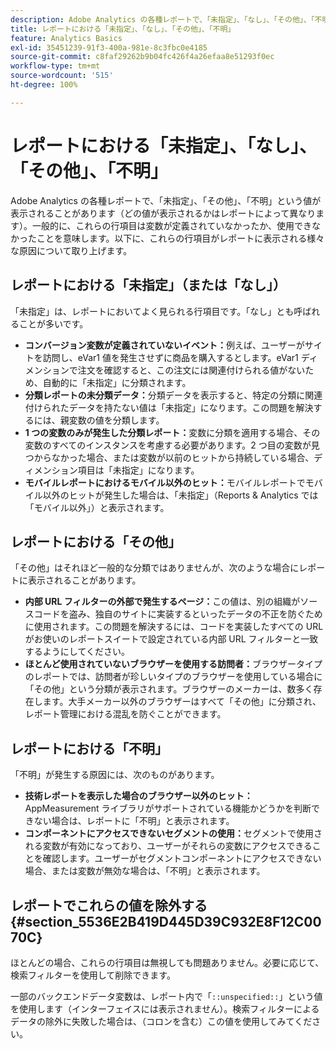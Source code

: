 ```yaml
---
description: Adobe Analytics の各種レポートで、「未指定」、「なし」、「その他」、「不明」という値が表示されることがあります（どの値が表示されるかはレポートによって異なります）。一般的に、これらの行項目は変数が定義されていなかったか、使用できなかったことを意味します。
title: レポートにおける「未指定」、「なし」、「その他」、「不明」
feature: Analytics Basics
exl-id: 35451239-91f3-400a-981e-8c3fbc0e4185
source-git-commit: c8faf29262b9b04fc426f4a26efaa8e51293f0ec
workflow-type: tm+mt
source-wordcount: '515'
ht-degree: 100%

---
```


# レポートにおける「未指定」、「なし」、「その他」、「不明」

Adobe Analytics の各種レポートで、「未指定」、「その他」、「不明」という値が表示されることがあります（どの値が表示されるかはレポートによって異なります）。一般的に、これらの行項目は変数が定義されていなかったか、使用できなかったことを意味します。以下に、これらの行項目がレポートに表示される様々な原因について取り上げます。

## レポートにおける「未指定」（または「なし」）

「未指定」は、レポートにおいてよく見られる行項目です。「なし」とも呼ばれることが多いです。

* **コンバージョン変数が定義されていないイベント：**&#x200B;例えば、ユーザーがサイトを訪問し、eVar1 値を発生させずに商品を購入するとします。eVar1 ディメンションで注文を確認すると、この注文には関連付けられる値がないため、自動的に「未指定」に分類されます。
* **分類レポートの未分類データ：**&#x200B;分類データを表示すると、特定の分類に関連付けられたデータを持たない値は「未指定」になります。この問題を解決するには、親変数の値を分類します。
* **1 つの変数のみが発生した分類レポート：**&#x200B;変数に分類を適用する場合、その変数のすべてのインスタンスを考慮する必要があります。2 つ目の変数が見つからなかった場合、または変数が以前のヒットから持続している場合、ディメンション項目は「未指定」になります。
* **モバイルレポートにおけるモバイル以外のヒット：**&#x200B;モバイルレポートでモバイル以外のヒットが発生した場合は、「未指定」（Reports &amp; Analytics では「モバイル以外」）と表示されます。

## レポートにおける「その他」

「その他」はそれほど一般的な分類ではありませんが、次のような場合にレポートに表示されることがあります。

* **内部 URL フィルターの外部で発生するページ：**&#x200B;この値は、別の組織がソースコードを盗み、独自のサイトに実装するといったデータの不正を防ぐために使用されます。この問題を解決するには、コードを実装したすべての URL がお使いのレポートスイートで設定されている内部 URL フィルターと一致するようにしてください。
* **ほとんど使用されていないブラウザーを使用する訪問者：**&#x200B;ブラウザータイプのレポートでは、訪問者が珍しいタイプのブラウザーを使用している場合に「その他」という分類が表示されます。ブラウザーのメーカーは、数多く存在します。大手メーカー以外のブラウザーはすべて「その他」に分類され、レポート管理における混乱を防ぐことができます。

## レポートにおける「不明」

「不明」が発生する原因には、次のものがあります。

* **技術レポートを表示した場合のブラウザー以外のヒット：** AppMeasurement ライブラリがサポートされている機能かどうかを判断できない場合は、レポートに「不明」と表示されます。
* **コンポーネントにアクセスできないセグメントの使用：**&#x200B;セグメントで使用される変数が有効になっており、ユーザーがそれらの変数にアクセスできることを確認します。ユーザーがセグメントコンポーネントにアクセスできない場合、または変数が無効な場合は、「不明」と表示されます。

## レポートでこれらの値を除外する {#section_5536E2B419D445D39C932E8F12C0070C}

ほとんどの場合、これらの行項目は無視しても問題ありません。必要に応じて、検索フィルターを使用して削除できます。

一部のバックエンドデータ変数は、レポート内で「`::unspecified::`」という値を使用します（インターフェイスには表示されません）。検索フィルターによるデータの除外に失敗した場合は、（コロンを含む）この値を使用してみてください。
